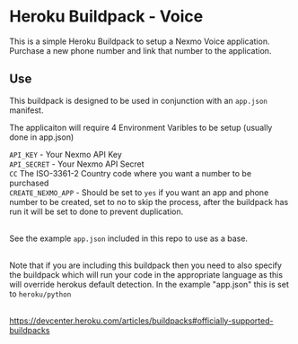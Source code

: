 # Heroku Buildpack - Voice

This is a simple Heroku Buildpack to setup a Nexmo Voice application. Purchase a new phone number and link that number to the application.


## Use
This buildpack is designed to be used in conjunction with an `app.json` manifest.<br>

The applicaiton will require 4 Environment Varibles to be setup (usually done in app.json)<br>

`API_KEY` - Your Nexmo API Key<br>
`API_SECRET` - Your Nexmo API Secret<br>
`CC` The ISO-3361-2 Country code where you want a number to be purchased<br>
`CREATE_NEXMO_APP` - Should be set to `yes` if you want an app and phone number to be created, set to no to skip the process, after the buildpack has run it will be set to done to prevent duplication.<br><br>


See the example `app.json` included in this repo to use as a base.<br><br>

Note that if you are including this buildpack then you need to also specify the buildpack which will run your code in the appropriate language as this will override herokus default detection. In the example "app.json" this is set to `heroku/python`<br><br>

https://devcenter.heroku.com/articles/buildpacks#officially-supported-buildpacks



